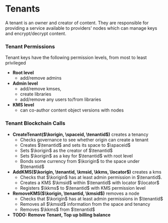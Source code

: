 # Tenants

A tenant is an owner and creator of content. They are responsible for providing a service available to providers' nodes which can manage keys and encrypt/decrypt content.


### Tenant Permissions
Tenant keys have the following permission levels, from most to least privileged

* **Root level** 
  - add/remove admins
* **Admin level** 
  - add/remove kmses, 
  - create libraries
  - add/remove any users to/from libraries
* **KMS level** 
  - can co-author content object versions with nodes

### Tenant Blockchain Calls
* **CreateTenant($\korigin, \spaceid, \tenantid$)** creates a tenancy
  - Checks governance to see whether origin can create a tenant
  - Creates $\tenantid$ and sets its space to $\spaceid$
  - Sets $\korigin$ as the creator of $\tenantid$
  - Sets $\korigin$ as a key for $\tenantid$ with root level 
  - Bonds some currency from $\korigin$ to the space under $\tenantid$
* **AddKMS($\korigin, \tenantid, \kmsid, \kkms, \locator$)** creates a kms
  - Checks that $\korigin$ has at least admin permission in $\tenantid$.
  - Creates a KMS $\kmsid$ within $\tenantid$ with locator $\locator$
  - Registers $\kkms$ to $\tenantid$ with KMS permission level 
* **RemoveKMS($\korigin, \tenantid, \kmsid$)** removes a node
  - Checks that $\korigin$ has at least admin permissions in $\tenantid$
  - Removes all $\kmsid$ information from the space and tenancy
  - Removes $\kkms$ from $\tenantid$
* **TODO: Remove Tenant, Top up billing balance**
